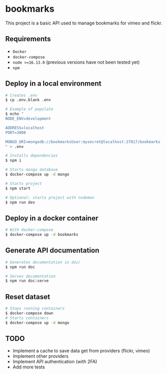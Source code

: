 # bookmarks

This project is a basic API used to manage bookmarks for vimeo and flickr.

## Requirements

- `Docker`
- `docker-compose`
- `node >=16.13.0` (previous versions have not been tested yet) 
- `npm`

## Deploy in a local environment

```sh
# Creates .env
$ cp .env.blank .env

# Example of populate
$ echo "
NODE_ENV=development

ADDRESS=localhost
PORT=3000

MONGO_URI=mongodb://bookmarksUser:mysecret@localhost:27017/bookmarks
" > .env

# Installs dependencies
$ npm i

# Starts mongo database
$ docker-compose up -d mongo

# Starts project
$ npm start

# Optional: starts project with nodemon
$ npm run dev
```

## Deploy in a docker container

```sh
# With docker-compose
$ docker-compose up -d bookmarks
```

## Generate API documentation

```sh
# Generates documentation in doc/
$ npm run doc

# Serves documentation
$ npm run doc:serve
```

## Reset dataset

```sh
# Stops running containers
$ docker-compose down
# Starts containers
$ docker-compose up -d mongo
```

## TODO

- Implement a cache to save data get from providers (flickr, vimeo)
- Implement other providers
- Implement API authentication (with 2FA)
- Add more tests

